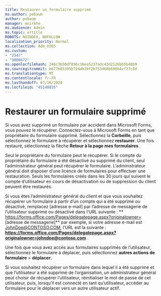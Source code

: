 ```yaml
---
title: Restaurer un formulaire supprimé
ms.author: pebaum
author: pebaum
manager: mnirkhe
ms.audience: Admin
ms.topic: article
ROBOTS: NOINDEX, NOFOLLOW
localization_priority: Normal
ms.collection: Adm_O365
ms.custom:
- "2547"
- "9000672"
ms.openlocfilehash: 246c3b50df856c16ea5237adc43d2126bb5b48b9
ms.sourcegitcommit: b677b85395b7244b2bf2b753468b696b4cf27c8d
ms.translationtype: MT
ms.contentlocale: fr-FR
ms.lasthandoff: 07/16/2020
ms.locfileid: "45148035"
---
```

# <a name="restore-a-deleted-form"></a>Restaurer un formulaire supprimé

Si vous avez supprimé un formulaire par accident dans Microsoft Forms, vous pouvez le récupérer. Connectez-vous à Microsoft Forms en tant que propriétaire du formulaire supprimé. Sélectionnez la **Corbeille**, puis sélectionnez le formulaire à récupérer et sélectionnez **restaurer**. Une fois restauré, sélectionnez la flèche **Retour à la page mes formulaires** .

Seul le propriétaire du formulaire peut le récupérer. Si le compte du propriétaire du formulaire a été désactivé ou supprimé du client, seul l’administrateur général peut récupérer le formulaire. L’administrateur général doit disposer d’une licence de formulaires pour effectuer une restauration. Seuls les formulaires créés dans les 30 jours qui suivent le compte d’utilisateur en cours de désactivation ou de suppression du client peuvent être restaurés.

Si vous êtes l’administrateur général du client et que vous souhaitez récupérer un formulaire à partir d’un compte qui a été supprimé ou désactivé, remplacez [adresse e-mail] par l’adresse de messagerie de l’utilisateur supprimé ou désactivé dans l’URL suivante : ** https://forms.office.com/Pages/delegatepage.aspx?originalowner= [adresse de messagerie]** par exemple, si votre adresse e-mail est JohnDoe@CONTOSO.COM, l’URL est la suivante : **https://forms.office.com/Pages/delegatepage.aspx?originalowner=johndoe@contoso.com** . 

Une fois que vous avez accès aux formulaires supprimés de l’utilisateur, sélectionnez le formulaire à déplacer, puis sélectionnez **autres actions de formulaire**  >  **déplacer**.

Si vous souhaitez récupérer un formulaire dans lequel il a été supprimé et que l’utilisateur a été supprimé de l’organisation, un administrateur général peut choisir de récupérer l’utilisateur, réinitialiser le mot de passe de cet utilisateur, puis, lorsqu’il est connecté en tant qu’utilisateur, accéder au formulaire pour le déplacer vers un autre utilisateur actif. 